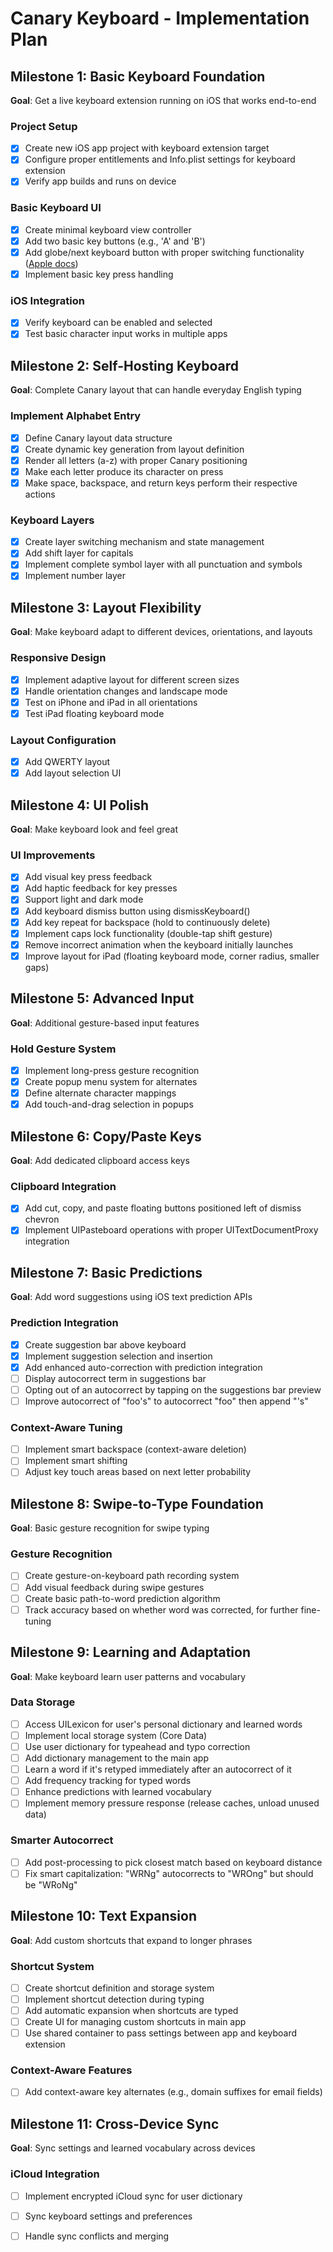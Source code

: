 # Canary Keyboard - Implementation Plan

## Milestone 1: Basic Keyboard Foundation
**Goal**: Get a live keyboard extension running on iOS that works end-to-end

### Project Setup
- [x] Create new iOS app project with keyboard extension target
- [x] Configure proper entitlements and Info.plist settings for keyboard extension
- [x] Verify app builds and runs on device

### Basic Keyboard UI
- [x] Create minimal keyboard view controller
- [x] Add two basic key buttons (e.g., 'A' and 'B')
- [x] Add globe/next keyboard button with proper switching functionality ([Apple docs](https://developer.apple.com/library/archive/documentation/General/Conceptual/ExtensibilityPG/CustomKeyboard.html#//apple_ref/doc/uid/TP40014214-CH16-SW4))
- [x] Implement basic key press handling

### iOS Integration
- [x] Verify keyboard can be enabled and selected
- [x] Test basic character input works in multiple apps

## Milestone 2: Self-Hosting Keyboard
**Goal**: Complete Canary layout that can handle everyday English typing

### Implement Alphabet Entry
- [x] Define Canary layout data structure
- [x] Create dynamic key generation from layout definition
- [x] Render all letters (a-z) with proper Canary positioning
- [x] Make each letter produce its character on press
- [x] Make space, backspace, and return keys perform their respective actions

### Keyboard Layers
- [x] Create layer switching mechanism and state management
- [x] Add shift layer for capitals
- [x] Implement complete symbol layer with all punctuation and symbols
- [x] Implement number layer

## Milestone 3: Layout Flexibility
**Goal**: Make keyboard adapt to different devices, orientations, and layouts

### Responsive Design
- [x] Implement adaptive layout for different screen sizes
- [x] Handle orientation changes and landscape mode
- [x] Test on iPhone and iPad in all orientations
- [x] Test iPad floating keyboard mode

### Layout Configuration
- [x] Add QWERTY layout
- [x] Add layout selection UI

## Milestone 4: UI Polish
**Goal**: Make keyboard look and feel great

### UI Improvements
- [x] Add visual key press feedback
- [x] Add haptic feedback for key presses
- [x] Support light and dark mode
- [x] Add keyboard dismiss button using dismissKeyboard()
- [x] Add key repeat for backspace (hold to continuously delete)
- [x] Implement caps lock functionality (double-tap shift gesture)
- [x] Remove incorrect animation when the keyboard initially launches
- [x] Improve layout for iPad (floating keyboard mode, corner radius, smaller gaps)

## Milestone 5: Advanced Input
**Goal**: Additional gesture-based input features

### Hold Gesture System
- [x] Implement long-press gesture recognition
- [x] Create popup menu system for alternates
- [x] Define alternate character mappings
- [x] Add touch-and-drag selection in popups

## Milestone 6: Copy/Paste Keys
**Goal**: Add dedicated clipboard access keys

### Clipboard Integration
- [x] Add cut, copy, and paste floating buttons positioned left of dismiss chevron
- [x] Implement UIPasteboard operations with proper UITextDocumentProxy integration

## Milestone 7: Basic Predictions
**Goal**: Add word suggestions using iOS text prediction APIs

### Prediction Integration
- [x] Create suggestion bar above keyboard
- [x] Implement suggestion selection and insertion
- [x] Add enhanced auto-correction with prediction integration
- [ ] Display autocorrect term in suggestions bar
- [ ] Opting out of an autocorrect by tapping on the suggestions bar preview
- [ ] Improve autocorrect of "foo's" to autocorrect "foo" then append "'s"

### Context-Aware Tuning
- [ ] Implement smart backspace (context-aware deletion)
- [ ] Implement smart shifting
- [ ] Adjust key touch areas based on next letter probability

## Milestone 8: Swipe-to-Type Foundation
**Goal**: Basic gesture recognition for swipe typing

### Gesture Recognition
- [ ] Create gesture-on-keyboard path recording system
- [ ] Add visual feedback during swipe gestures
- [ ] Create basic path-to-word prediction algorithm
- [ ] Track accuracy based on whether word was corrected, for further fine-tuning

## Milestone 9: Learning and Adaptation
**Goal**: Make keyboard learn user patterns and vocabulary

### Data Storage
- [ ] Access UILexicon for user's personal dictionary and learned words
- [ ] Implement local storage system (Core Data)
- [ ] Use user dictionary for typeahead and typo correction
- [ ] Add dictionary management to the main app
- [ ] Learn a word if it's retyped immediately after an autocorrect of it
- [ ] Add frequency tracking for typed words
- [ ] Enhance predictions with learned vocabulary
- [ ] Implement memory pressure response (release caches, unload unused data)

### Smarter Autocorrect
- [ ] Add post-processing to pick closest match based on keyboard distance
- [ ] Fix smart capitalization: "WRNg" autocorrects to "WROng" but should be "WRoNg"

## Milestone 10: Text Expansion
**Goal**: Add custom shortcuts that expand to longer phrases

### Shortcut System
- [ ] Create shortcut definition and storage system
- [ ] Implement shortcut detection during typing
- [ ] Add automatic expansion when shortcuts are typed
- [ ] Create UI for managing custom shortcuts in main app
- [ ] Use shared container to pass settings between app and keyboard extension

### Context-Aware Features
- [ ] Add context-aware key alternates (e.g., domain suffixes for email fields)

## Milestone 11: Cross-Device Sync
**Goal**: Sync settings and learned vocabulary across devices

### iCloud Integration
- [ ] Implement encrypted iCloud sync for user dictionary
- [ ] Sync keyboard settings and preferences
- [ ] Handle sync conflicts and merging

